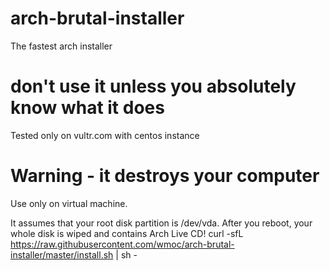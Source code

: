 # arch-brutal-installer
The fastest arch installer

# don't use it unless you absolutely know what it does

Tested only on vultr.com with centos instance

# Warning - it destroys your computer
Use only on virtual machine.

It assumes that your root disk partition is /dev/vda. After you reboot, your whole disk is wiped and contains Arch Live CD!
curl -sfL https://raw.githubusercontent.com/wmoc/arch-brutal-installer/master/install.sh | sh -
